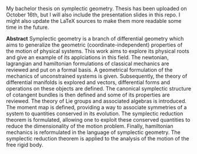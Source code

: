 My bachelor thesis on symplectic geometry. Thesis has been uploaded on October 16th, but I will also include the presentation slides in this repo. I might also update the LaTeX sources to make them more readable some time in the future.

**Abstract**
Symplectic geometry is a branch of differential geometry which aims to generalize the geometric (coordinate-independent) properties of the motion of physical systems. This work aims to explore its physical roots and give an example of its applciations in this field. The newtonian, lagrangian and hamiltonian formulations of classical mechanics are reviewed and put on a formal basis. A geometrical formulation of the mechanics of unconstrained systems is given. Subsequently, the theory of differential manifolds is explored and vectors, differential forms and operations on these objects are defined. The canonical symplectic structure of cotangent bundles is then defined and some of its properties are reviewed. The theory of Lie groups and associated algebras is introduced. The moment map is defined, providing a way to associate symmetries of a system to quantities conserved in its evolution. The symplectic reduction theorem is formulated, allowing one to exploit these conserved quantities to reduce the dimensionality of the motion problem. Finally, hamiltonian mechanics is reformulated in the language of symplectic geometry. The symplectic reduction theorem is applied to the analysis of the motion of the free rigid body.